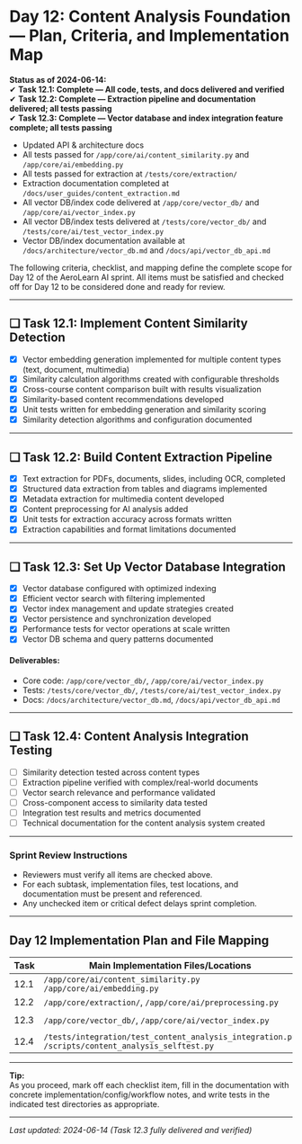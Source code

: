 # Day 12: Content Analysis Foundation — Plan, Criteria, and Implementation Map

**Status as of 2024-06-14:**  
✔ **Task 12.1: Complete — All code, tests, and docs delivered and verified**  
✔ **Task 12.2: Complete — Extraction pipeline and documentation delivered; all tests passing**  
✔ **Task 12.3: Complete — Vector database and index integration feature complete; all tests passing**  

- Updated API & architecture docs
- All tests passed for `/app/core/ai/content_similarity.py` and `/app/core/ai/embedding.py`
- All tests passed for extraction at `/tests/core/extraction/`
- Extraction documentation completed at `/docs/user_guides/content_extraction.md`
- All vector DB/index code delivered at `/app/core/vector_db/` and `/app/core/ai/vector_index.py`
- All vector DB/index tests delivered at `/tests/core/vector_db/` and `/tests/core/ai/test_vector_index.py`
- Vector DB/index documentation available at `/docs/architecture/vector_db.md` and `/docs/api/vector_db_api.md`

The following criteria, checklist, and mapping define the complete scope for Day 12 of the AeroLearn AI sprint. All items must be satisfied and checked off for Day 12 to be considered done and ready for review.

---

## ❏ Task 12.1: Implement Content Similarity Detection

- [x] Vector embedding generation implemented for multiple content types (text, document, multimedia)
- [x] Similarity calculation algorithms created with configurable thresholds
- [x] Cross-course content comparison built with results visualization
- [x] Similarity-based content recommendations developed
- [x] Unit tests written for embedding generation and similarity scoring
- [x] Similarity detection algorithms and configuration documented

---

## ❏ Task 12.2: Build Content Extraction Pipeline

- [x] Text extraction for PDFs, documents, slides, including OCR, completed
- [x] Structured data extraction from tables and diagrams implemented
- [x] Metadata extraction for multimedia content developed
- [x] Content preprocessing for AI analysis added
- [x] Unit tests for extraction accuracy across formats written
- [x] Extraction capabilities and format limitations documented

---

## ❏ Task 12.3: Set Up Vector Database Integration

- [x] Vector database configured with optimized indexing  
- [x] Efficient vector search with filtering implemented  
- [x] Vector index management and update strategies created  
- [x] Vector persistence and synchronization developed  
- [x] Performance tests for vector operations at scale written  
- [x] Vector DB schema and query patterns documented  

#### **Deliverables:**
- Core code: `/app/core/vector_db/`, `/app/core/ai/vector_index.py`
- Tests: `/tests/core/vector_db/`, `/tests/core/ai/test_vector_index.py`
- Docs: `/docs/architecture/vector_db.md`, `/docs/api/vector_db_api.md`

---

## ❏ Task 12.4: Content Analysis Integration Testing

- [ ] Similarity detection tested across content types
- [ ] Extraction pipeline verified with complex/real-world documents
- [ ] Vector search relevance and performance validated
- [ ] Cross-component access to similarity data tested
- [ ] Integration test results and metrics documented
- [ ] Technical documentation for the content analysis system created

---

### Sprint Review Instructions

- Reviewers must verify all items are checked above.
- For each subtask, implementation files, test locations, and documentation must be present and referenced.
- Any unchecked item or critical defect delays sprint completion.

---

## Day 12 Implementation Plan and File Mapping

| Task   | Main Implementation Files/Locations               | Test Directory/Files                    | Documentation                                 |
|--------|--------------------------------------------------|-----------------------------------------|-----------------------------------------------|
| 12.1   | `/app/core/ai/content_similarity.py`<br>`/app/core/ai/embedding.py` | `/tests/core/ai/test_content_similarity.py`<br>`/tests/core/ai/test_embedding.py` | `/docs/architecture/content_similarity.md`<br>`/docs/api/content_similarity_api.md` |
| 12.2   | `/app/core/extraction/`, `/app/core/ai/preprocessing.py` | `/tests/core/extraction/`              | `/docs/user_guides/content_extraction.md`     |
| 12.3   | `/app/core/vector_db/`, `/app/core/ai/vector_index.py` | `/tests/core/vector_db/`<br>`/tests/core/ai/test_vector_index.py` | `/docs/architecture/vector_db.md`<br>`/docs/api/vector_db_api.md` |
| 12.4   | `/tests/integration/test_content_analysis_integration.py`<br>`/scripts/content_analysis_selftest.py` | N/A                                     | `/docs/development/day12_plan.md`<br>`/docs/user_guides/content_analysis_workflows.md` |

---

**Tip:**  
As you proceed, mark off each checklist item, fill in the documentation with concrete implementation/config/workflow notes, and write tests in the indicated test directories as appropriate.

---

_Last updated: 2024-06-14 (Task 12.3 fully delivered and verified)_
